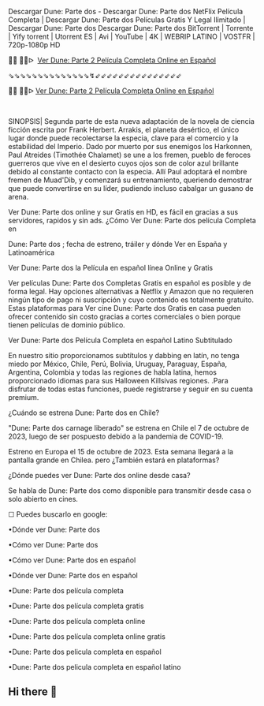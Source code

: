 Descargar Dune: Parte dos - Descargar Dune: Parte dos NetFlix Película Completa | Descargar Dune: Parte dos Películas Gratis Y Legal Ilimitado | Descargar Dune: Parte dos Descargar Dune: Parte dos BitTorrent | Torrente | Yify torrent | Utorrent ES | Avi | YouTube | 4K | WEBRIP LATINO | VOSTFR | 720p-1080p HD

<p>🔴🔴 🔴🔴ᐅ &nbsp;<a href="https://t.co/9WDGQL3OZ1">Ver Dune: Parte 2 Pel&iacute;cula Completa Online en Espa&ntilde;ol</a></p>
<p>⇘⇘⇘⇘⇘⇘⇘⇘⇘⇘⇘⇘⇘⇘↯⇙⇙⇙⇙⇙⇙⇙⇙⇙⇙⇙⇙⇙⇙⇙</p>
<p>🔴🔴 🔴🔴ᐅ <a href="https://t.co/gtpktEWPYO"> Ver Dune: Parte 2 Pel&iacute;cula Completa Online en Espa&ntilde;ol</a></p>
<p><br></p>

SINOPSIS| Segunda parte de esta nueva adaptación de la novela de ciencia ficción escrita por Frank Herbert. Arrakis, el planeta desértico, el único lugar donde puede recolectarse la especia, clave para el comercio y la estabilidad del Imperio. Dado por muerto por sus enemigos los Harkonnen, Paul Atreides (Timothée Chalamet) se une a los fremen, pueblo de feroces guerreros que vive en el desierto cuyos ojos son de color azul brillante debido al constante contacto con la especia. Allí Paul adoptará el nombre fremen de Muad'Dib, y comenzará su entrenamiento, queriendo demostrar que puede convertirse en su líder, pudiendo incluso cabalgar un gusano de arena.

Ver Dune: Parte dos online y sur Gratis en HD, es fácil en gracias a sus servidores, rapidos y sin ads. ¿Cómo Ver Dune: Parte dos película Completa en

Dune: Parte dos ; fecha de estreno, tráiler y dónde Ver en España y Latinoamérica

Ver Dune: Parte dos la Película en español línea Online y Gratis

Ver películas Dune: Parte dos Completas Gratis en español es posible y de forma legal. Hay opciones alternativas a Netflix y Amazon que no requieren ningún tipo de pago ni suscripción y cuyo contenido es totalmente gratuito. Estas plataformas para Ver cine Dune: Parte dos Gratis en casa pueden ofrecer contenido sin costo gracias a cortes comerciales o bien porque tienen películas de dominio público.

Ver Dune: Parte dos Película Completa en español Latino Subtitulado

En nuestro sitio proporcionamos subtítulos y dabbing en latín, no tenga miedo por México, Chile, Perú, Bolivia, Uruguay, Paraguay, España, Argentina, Colombia y todas las regiones de habla latina, hemos proporcionado idiomas para sus Halloween Killsivas regiones. .Para disfrutar de todas estas funciones, puede registrarse y seguir en su cuenta premium.

¿Cuándo se estrena Dune: Parte dos en Chile?

"Dune: Parte dos carnage liberado" se estrena en Chile el 7 de octubre de 2023, luego de ser pospuesto debido a la pandemia de COVID-19.

Estreno en Europa el 15 de octubre de 2023. Esta semana llegará a la pantalla grande en Chilea. pero ¿También estará en plataformas?

¿Dónde puedes ver Dune: Parte dos online desde casa?

Se habla de Dune: Parte dos como disponible para transmitir desde casa o solo abierto en cines.

☐ Puedes buscarlo en google:

•Dónde ver Dune: Parte dos

•Cómo ver Dune: Parte dos

•Cómo ver Dune: Parte dos en español

•Dónde ver Dune: Parte dos en español

•Dune: Parte dos película completa

•Dune: Parte dos película completa gratis

•Dune: Parte dos película completa online

•Dune: Parte dos película completa online gratis

•Dune: Parte dos pelicula completa en español

•Dune: Parte dos pelicula completa en español latino
## Hi there 👋

<!--

**Here are some ideas to get you started:**

🙋‍♀️ A short introduction - what is your organization all about?
🌈 Contribution guidelines - how can the community get involved?
👩‍💻 Useful resources - where can the community find your docs? Is there anything else the community should know?
🍿 Fun facts - what does your team eat for breakfast?
🧙 Remember, you can do mighty things with the power of [Markdown](https://docs.github.com/github/writing-on-github/getting-started-with-writing-and-formatting-on-github/basic-writing-and-formatting-syntax)
-->
